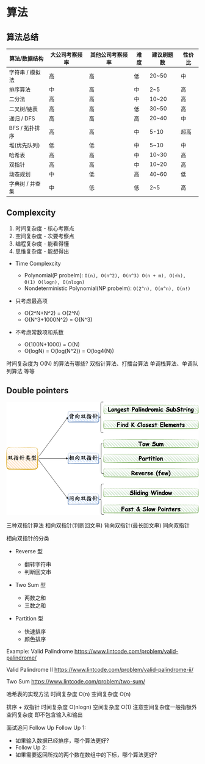 # 算法


## 算法总结
| 算法/数据结构    | 大公司考察频率 | 其他公司考察频率 | 难度  | 建议刷题数 | 性价比 |
|------------|---------|----------|-----|-------|-----|
| 字符串 / 模拟法  | 高       | 高        | 低   | 20~50 | 中   |
| 排序算法       | 中       | 高        | 中   | 2~5   | 高   |
| 二分法        | 高       | 高        | 中   | 10~20 | 高   |
| 二叉树/链表     | 高       | 高        | 低   | 30~50 | 高   |
| 递归 / DFS   | 高       | 高        | 高   | 20~40 | 中   |
| BFS / 拓扑排序 | 高       | 高        | 中   | 5-10  | 超高  |
| 堆(优先队列)    | 低       | 低        | 中   | 5~10  | 中   |
| 哈希表        | 高       | 高        | 中   | 10~30 | 高   |
| 双指针        | 高       | 高        | 中   | 10~20 | 高   |
| 动态规划       | 中       | 低        | 高   | 40~60 | 低   |
| 字典树 / 并查集  | 中       | 低        | 低   | 2~5   | 高   |


## Complexcity
1. 时间复杂度 - 核心考察点 
2. 空间复杂度 - 次要考察点 
3. 编程复杂度 - 能看得懂 
4. 思维复杂度 - 能想得出

* Time Complexcity
  * Polynomial(P probelm): `O(n), O(n^2), O(n^3) O(n + m), O(√n), O(1) O(logn), O(nlogn)`
  * Nondeterministic Polynomial(NP probelm): `O(2^n), O(n^n), O(n!)`

* 只考虑最高项 
  * O(2^N+N^2) = O(2^N) 
  * O(N^3+1000N^2) = O(N^3)

* 不考虑常数项和系数 
  * O(100N+1000) = O(N) 
  * O(logN) = O(log(N^2)) = O(log4(N))


时间复杂度为 O(N) 的算法有哪些? 
双指针算法、打擂台算法 单调栈算法、单调队列算法 等等



## Double pointers

![Alt text](images/double-pointers.png?raw=true "Double Pointers")

三种双指针算法 
相向双指针(判断回文串) 
背向双指针(最长回文串) 
同向双指针


相向双指针的分类 
* Reverse 型
  * 翻转字符串 
  * 判断回文串
  
* Two Sum 型 
  * 两数之和
  * 三数之和 

* Partition 型
  * 快速排序 
  * 颜色排序

Example:  Valid Palindrome
https://www.lintcode.com/problem/valid-palindrome/

Valid Palindrome II
https://www.lintcode.com/problem/valid-palindrome-ii/

Two Sum
https://www.lintcode.com/problem/two-sum/


哈希表的实现方法 
时间复杂度 O(n) 
空间复杂度 O(n)


排序 + 双指针 
时间复杂度 O(nlogn) 
空间复杂度 O(1) 
注意空间复杂度一般指额外空间复杂度 即不包含输入和输出

面试追问 Follow Up
Follow Up 1:
- 如果输入数据已经排序，哪个算法更好? 
- Follow Up 2:
- 如果需要返回所找的两个数在数组中的下标，哪个算法更好?
 
 